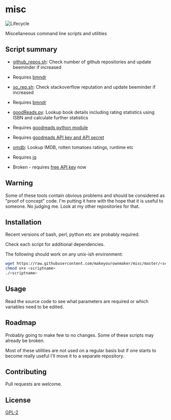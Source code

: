 
# misc

![Lifecycle
](https://img.shields.io/badge/lifecycle-experimental-orange.svg?style=flat)

Miscellaneous command line scripts and utilities


## Script summary

* [github_repos.sh](https://raw.githubusercontent.com/makeyourownmaker/misc/master/github_repos.sh):
Check number of github repositories and update beeminder if increased
 * Requires [bmndr](https://github.com/lydgate/bmndr)

* [so_rep.sh](https://raw.githubusercontent.com/makeyourownmaker/misc/master/so_rep.sh):
Check stackoverflow reputation and update beeminder if increased
 * Requires [bmndr](https://github.com/lydgate/bmndr)

* [goodReads.py](https://raw.githubusercontent.com/makeyourownmaker/misc/master/goodReads.py):
Lookup book details including rating statistics using ISBN and calculate further statistics
 * Requires [goodreads python module](https://github.com/sefakilic/goodreads)
 * Requires [goodreads API key and API secret](https://www.goodreads.com/api)

* [omdb](https://raw.githubusercontent.com/makeyourownmaker/misc/master/omdb):
Lookup IMDB, rotten tomatoes ratings, runtime etc
 * Requires [jq](https://stedolan.github.io/jq/)
 * Broken - requires [free API key](http://www.omdbapi.com/apikey.aspx) now


## Warning

Some of these tools contain obvious problems and should be considered as
"proof of concept" code.  I'm putting it here with the hope that it is useful
to someone.  No judging me.  Look at my other repositories for that.


## Installation

Recent versions of bash, perl, python etc are probably required.

Check each script for additional dependencies.

The following should work on any unix-ish environment:
```sh
wget https://raw.githubusercontent.com/makeyourownmaker/misc/master/<scriptname>
chmod u+x <scriptname>
./<scriptname>
```


## Usage

Read the source code to see what parameters are required or which variables
need to be edited.


## Roadmap

Probably going to make few to no changes.  Some of these scripts may already be
broken.

Most of these utilities are not used on a regular basis but if one starts
to become really useful I'll move it to a separate repository.


## Contributing

Pull requests are welcome.


## License
[GPL-2](https://www.gnu.org/licenses/old-licenses/gpl-2.0.en.html)
